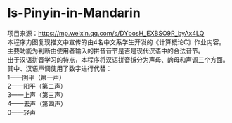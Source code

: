 # Is-Pinyin-in-Mandarin

项目来源：https://mp.weixin.qq.com/s/DYbosH_EXBSO9R_byAx4LQ <br>
本程序力图复现推文中宣传的由4名中文系学生开发的《计算概论C》作业内容。<br>
主要功能为判断由使用者输入的拼音音节是否是现代汉语中的合法音节。<br>
出于汉语拼音学习的特点，本程序将汉语拼音拆分为声母、韵母和声调三个方面。其中、汉语声调使用了数字进行代替：<br>
1——阴平（第一声）<br>
2——阳平（第二声）<br>
3——上声（第三声）<br>
4——去声（第四声）<br>
0——轻声<br>
